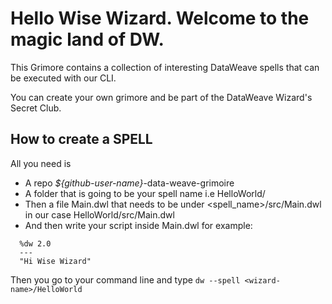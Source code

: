 # Hello Wise Wizard. Welcome to the magic land of DW.

This Grimore contains a collection of interesting DataWeave spells that can be executed with our CLI.

You can create your own grimore and be part of the DataWeave Wizard's Secret Club.

## How to create a SPELL

All you need is 
 - A repo *${github-user-name}*-data-weave-grimoire
 - A folder that is going to be your spell name i.e HelloWorld/
 - Then a file Main.dwl that needs to be under <spell_name>/src/Main.dwl in our case HelloWorld/src/Main.dwl
 - And then write your script inside Main.dwl for example:
```
  %dw 2.0
  ---
  "Hi Wise Wizard" 
```


Then you go to your command line and type `dw --spell <wizard-name>/HelloWorld`
